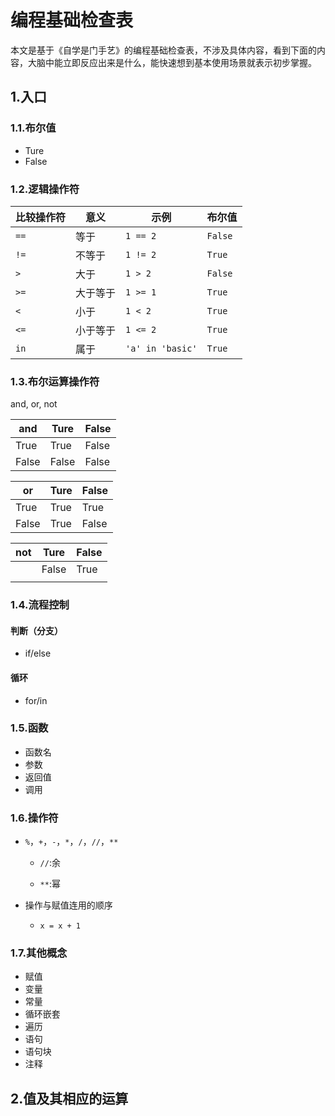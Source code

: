 # 编程基础检查表

本文是基于《自学是门手艺》的编程基础检查表，不涉及具体内容，看到下面的内容，大脑中能立即反应出来是什么，能快速想到基本使用场景就表示初步掌握。

## 1.入口

### 1.1.布尔值

* Ture
* False

### 1.2.逻辑操作符

| 比较操作符 | 意义     | 示例             | 布尔值  |
| ---------- | -------- | ---------------- | ------- |
| `==`       | 等于     | `1 == 2`         | `False` |
| `!=`       | 不等于   | `1 != 2`         | `True`  |
| `>`        | 大于     | `1 > 2`          | `False` |
| `>=`       | 大于等于 | `1 >= 1`         | `True`  |
| `<`        | 小于     | `1 < 2`          | `True`  |
| `<=`       | 小于等于 | `1 <= 2`         | `True`  |
| `in`       | 属于     | `'a' in 'basic'` | `True`  |

### 1.3.布尔运算操作符

and, or, not

| and   | Ture  | False |
| ----- | ----- | ----- |
| True  | True  | False |
| False | False | False |

| or    | Ture | False |
| ----- | ---- | ----- |
| True  | True | True  |
| False | True | False |

| not  | Ture  | False |
| ---- | ----- | ----- |
|      | False | True  |
|      |       |       |

### 1.4.流程控制

#### 判断（分支）

* if/else

#### 循环

* for/in

### 1.5.函数

* 函数名
* 参数
* 返回值
* 调用

### 1.6.操作符

* `%`，`+`，`-`，`*`，`/`，`//`，`**`

  * `//`:余

  * `**`:幂

* 操作与赋值连用的顺序
  * `x = x + 1` 

### 1.7.其他概念

* 赋值
* 变量
* 常量
* 循环嵌套
* 遍历
* 语句
* 语句块
* 注释



## 2.值及其相应的运算

